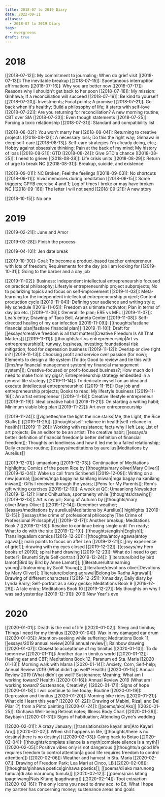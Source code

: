 ```yaml
---
title: 2018-07 to 2019 Diary
date: 2022-09-11
aliases:
  - 2018-07 to 2019 Diary
tags:
  - evergreens
draft: true
---
```

# 2018

[[2018-07-12]]: My commitment to journaling; When do grief visit
[[2018-07-13]]: The inevitable breakup
[[2018-07-15]]: Spontaneous interruption affirmations
[[2018-07-16]]: Why you are better now
[[2018-07-17]]: Reasons why I shouldn't get back to her soon
[[2018-07-18]]: My mission: Ginhawa; If a reconciliation will succeed
[[2018-07-19]]: Be kind to yourself
[[2018-07-20]]: Investments; Focal points; A promise
[[2018-07-21]]: Go back when it's healthy; Build a philosophy of life; It starts with self-love
[[2018-07-22]]: Are you returning for reconciliation? A new morning routine; CBT over SIA
[[2018-07-23]]: Even though statements
[[2018-07-25]]: Forcing a toxic relationship
[[2018-07-31]]: Standard and compatibility list

[[2018-08-02]]: You won't marry her
[[2018-08-04]]: Returning to creative projects
[[2018-08-12]]: A necessary loss; Do this the right way; Ginhawa in deep self-care
[[2018-08-13]]: Self-care strategies I'm already doing, etc.; Hobby against obsessive thinking; Pain at the back of my mind; My history of loss
[[2018-08-21]]: GTD
[[2018-08-24]]: Give GTD a chance
[[2018-08-25]]: I need to grieve
[[2018-08-28]]: Life crisis units
[[2018-08-29]]: Return of urge to break NC
[[2018-08-31]]: Breakup, suicide, and existence

[[2018-09-01]]: NC Broken; Feel the feelings
[[2018-09-03]]: No shortcuts
[[2018-09-11]]: Vivid memories during meditation
[[2018-09-15]]: Some triggers; GPYB exercise 4 and 1; Log of times I broke or may have broken NC
[[2018-09-16]]: The letter I will not send
[[2018-09-21]]: A new story

[[2018-10-15]]: No one

# 2019

[[2019-02-21]]: June and Amor

[[2019-03-28]]: Finish the process

[[2019-04-10]]: Jen date break

[[2019-10-30]]: Goal: To become a product-based teacher entrepreneur with lots of freedom; Requirements for the day job I am looking for
[[2019-10-31]]: Going to the barber and a day job

[[2019-11-02]]: Business: Independent intellectual entrepreneurship focused on practical philosophy; Lifestyle entrepreneurship project subprojects; No to polarizing topics and focus on self-improvement
[[2019-11-03]]: Meta-learning for the independent intellectual entrepreneurship project; Content production cycle
[[2019-11-04]]: Defining your audience and writing style; My schedule
[[2019-11-05]]: Freedom as ultimate motivator; Plan in terms of day job etc.
[[2019-11-06]]: General life plan; ERE vs MFL
[[2019-11-07]]: Lea's entry; Drawing of Taco Bell, Araneta Center
[[2019-11-08]]: Self-directed healing of my ear infection
[[2019-11-09]]: [[thoughts/fastlane financial plan|fastlane financial plan]]
[[2019-11-10]]: Draft for [[essays/creative freedom is all that matters|Creative Freedom Is All That Matters]]
[[2019-11-11]]: [[thoughts/art vs entrepreneurship|Art vs entrepreneurship]]; runway, business, investing; foundational risk mitigation; food for depression business
[[2019-11-12]]: Overlap or dive right in?
[[2019-11-13]]: Choosing profit and service over passion (for now); Elements to design a life system (To do: Good to review and tie this with [[lms/my financial management system|my financial management system]]); Creative-focused or profit-focused business?; How much do I need to make from my gigs?; Entrepreneurship strategy embedded in a general life strategy
[[2019-11-14]]: To dedicate myself on an idea and execute (intellectual entrepreneurship)
[[2019-11-15]]: Day job and entrepreneurship projects; Books to read; My lifestyle business
[[2019-11-16]]: An artist entrepreneur
[[2019-11-18]]: Creative lifestyle entrepreneur
[[2019-11-19]]: Ideal creative habit
[[2019-11-21]]: On starting a writing habit; Minimum viable blog plan
[[2019-11-22]]: Art over entrepreneurship

[[2019-11-24]]: [[vignettes/me the light the rice stalks|Me, the Light, the Rice Stalks]]
[[2019-11-25]]: [[thoughts/self-reliance in health|self-reliance in health]]
[[2019-11-26]]: Working with resistance; facts why I left Lea; List of art projects; Be an editor to be an artist; The creative habit; [[essays/a better definition of financial freedom|a better definition of financial freedom]]; Thoughts on loneliness and how it led me to a failed relationship; Daily creative routine; [[essays/meditations by aurelius|Meditations by Aurelius]]

[[2019-12-01]]: umaanlong
[[2019-12-03]]: Continuation of Meditations highlights; Comics of the poem Rice by [[thoughts/mary oliver|Mary Oliver]]
[[2019-12-04]]: Wake up call from Scribendi
[[2019-12-09]]: Writing on a new journal; [[poems/mga bagay na kanilang iniwan|mga bagay na kanilang iniwan]]; Gifts I received through the years; [[Pens for My Parents]]; Rem's gift writing exercises
[[2019-12-10]]: A week at QC; Umaanlong Newsletter
[[2019-12-12]]: Hanz Chihuahua; spontaneity while [[thoughts/drawing]]
[[2019-12-13]]: Art is my pill; Song of Autumn by [[thoughts/mary oliver|Mary Oliver]]
[[2019-12-14]]: December weather; [[essays/meditations by aurelius|Meditations by Aurelius]] highlights
[[2019-12-15]]: [[essays/the crime of professional philosophy|The Crime of Professional Philosophy]]
[[2019-12-17]]: Another breakup; Meditations Book 7
[[2019-12-18]]: Resolve to continue being single until I'm ready; What to do with the site
[[2019-12-19]]: [[thoughts/english|English]]; Translingualism comics
[[2019-12-20]]: [[thoughts/antoy agawa|antoy agawa]]; main points to focus on after Lea
[[2019-12-21]]: [[my experience of grief]]; drawing with my eyes closed
[[2019-12-22]]: [[essays/my hero books of 2019]]; spiral hand drawing
[[2019-12-23]]: What do I need to get better?; Brunetti Style Self-portrait
[[2019-12-24]]: [[literature/bird by bird lamott|Bird by Bird by Anne Lamott]]; [[literature/ultralearning young|Ultralearning by Scott Young]]; [[literature/devotions oliver|Devotions by Mary Oliver]]; [[literature/belong agrawal|Belong by Radha Agrawal]]; Drawing of different characters
[[2019-12-25]]: Xmas day; Daily diary by Lynda Barry; Self-portrait as a sexy gecko; Meditations Book 9
[[2019-12-26]]: A late entry; Meditations Book 10
[[2019-12-27]]: My thoughts on why I was sad yesterday
[[2019-12-31]]: 2019 New Year's eve

# 2020

[[2020-01-01]]: Death is the end of life
[[2020-01-02]]: Sleep and tinnitus; Things I need for my tinnitus
[[2020-01-04]]: Wax in my damaged ear drum
[[2020-01-05]]: Attention-seeking while suffering; Meditations Book 11; [[essays/2019 annual review|2019 annual review]]; Rainbow drawing
[[2020-01-07]]: Closest to acceptance of my tinnitus
[[2020-01-10]]: To do tomorrow
[[2020-01-11]]: Another day in tinnitus world
[[2020-01-12]]: Healing ear and CBT; Meditations Book 12; Paranum ed Sta. Maria
[[2020-01-13]]: Morning walk with Mama
[[2020-01-14]]: Anxiety, Corn, Self-help; Annual Review 2019 (What didn't go well? Health)
[[2020-01-15]]: Annual Review 2019 (What didn't go well? Sustenance; Meaning; What am I working toward? Health)
[[2020-01-16]]: Annual Review 2019 (What am I working toward? Sustenance, Creativity)
[[2020-01-17]]: Signs of hope
[[2020-01-18]]: I will continue to live today; Routine
[[2020-01-19]]: Depression and tinnitus
[[2020-01-20]]: Morning bike rides
[[2020-01-21]]: What did I learn this year?
[[2020-01-22]]: Drawing of Mabini, Rizal, and Del Pilar (?) from a Pinto painting
[[2020-01-24]]: [[poems/ako|Ako]]
[[2020-01-25]]: Ginhawa Well-being Retreat notes; Illness Body Chart
[[2020-01-26]]: Baybayin
[[2020-01-31]]: Signs of habituation; Attending Clyne's wedding

[[2020-02-01]]: A crazy January; [[translations/aro kayari aro|Aro Kayari Aro]]
[[2020-02-02]]: When shit happens in life, [[thoughts/there is no destiny|there is no destiny]]
[[2020-02-03]]: Going back to Botao
[[2020-02-04]]: [[thoughts/complete silence is a myth|complete silence is a myth]]
[[2020-02-05]]: Positive vibes only is not dangerous ([[thoughts/a good life requires freedom to control attention|a good life requires freedom to control attention]])
[[2020-02-06]]: Weather and harvest in Sta. Maria
[[2020-02-07]]: Drawing of Freedom Park; Lea Mari at Cinco, LB
[[2020-02-08]]: [[thoughts/ginhawa poetics|ginhawa poetics]]; [[poems/di ako marunong tumula|di ako marunong tumula]]
[[2020-02-12]]: [[poems/nais kitang ipagdiwang|Nais Kitang Ipagdiwang]]
[[2020-02-14]]: Toot extraction
[[2020-02-16]]: The only icons you need to draw acc. to Ed; What I hope my partner has concerning money; sustenance areas and goals